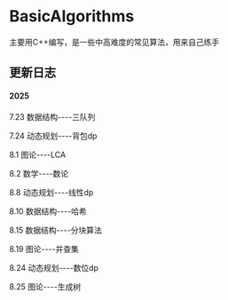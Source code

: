 # BasicAlgorithms
主要用C++编写，是一些中高难度的常见算法，用来自己练手


## 更新日志
#### 2025
7.23
数据结构----三队列

7.24
动态规划----背包dp

8.1
图论----LCA

8.2
数学----数论

8.8
动态规划----线性dp

8.10
数据结构----哈希

8.15
数据结构----分块算法

8.19
图论----并查集

8.24
动态规划----数位dp

8.25
图论----生成树